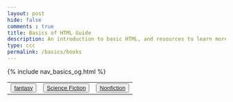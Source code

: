 ```yaml
---
layout: post
hide: false
comments : true
title: Basics of HTML Guide
description: An introduction to basic HTML, and resources to learn more.
type: ccc
permalink: /basics/books
---
```


{% include nav_basics_og.html %}

<table>
    <tr>
        <td><button><a href="{{site.baseurl}}/basics/fantasy">fantasy</a></button></td>
        <td><button><a href="{{site.baseurl}}/basics/science_fiction">Science Fiction</a></button></td>
        <td><button><a href="{{site.baseurl}}/basics/non_fiction">Nonfiction</a></button></td>
    </tr>
</table>

